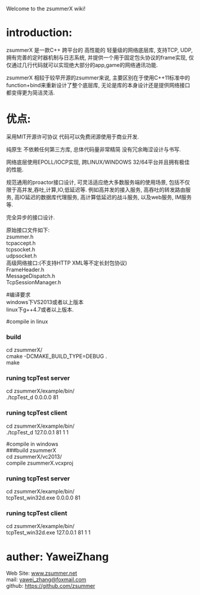 Welcome to the zsummerX wiki!  
  
# introduction:  
zsummerX 是一款C++ 跨平台的 高性能的 轻量级的网络底层库, 支持TCP, UDP, 拥有完善的定时器机制与日志系统, 并提供一个用于固定包头协议的frame实现, 仅仅通过几行代码就可以实现绝大部分的app,game的网络通讯功能.

zsummerX 相较于较早开源的zsummer来说, 主要区别在于使用C++11标准中的function+bind来重新设计了整个底层库, 无论是库的本身设计还是提供网络接口都变得更为简洁灵活.  

# 优点:    
采用MIT开源许可协议 代码可以免费闭源使用于商业开发.  

纯原生 不依赖任何第三方库, 总体代码量非常精简 没有冗余晦涩设计与书写.  

网络底层使用EPOLL/IOCP实现, 跨LINUX/WINDOWS 32/64平台并且拥有极佳的性能.   

规范通用的proactor接口设计, 可灵活适应绝大多数服务端的使用场景, 包括不仅限于高并发,吞吐,计算,IO,低延迟等. 例如高并发的接入服务, 高吞吐的转发路由服务, 高IO延迟的数据库代理服务, 高计算低延迟的战斗服务, 以及web服务, IM服务等.  
   
完全异步的接口设计.  
  
原始接口文件如下:  
zsummer.h  
tcpaccept.h  
tcpsocket.h  
udpsocket.h  
高级网络接口:(不支持HTTP XML等不定长封包协议)  
FrameHeader.h  
MessageDispatch.h  
TcpSessionManager.h  
  
#编译要求  
windows下VS2013或者以上版本  
linux下g++4.7或者以上版本.  

#compile in linux  
### build   
cd zsummerX/  
cmake -DCMAKE_BUILD_TYPE=DEBUG .   
make  

### runing tcpTest server   
cd zsummerX/example/bin/  
./tcpTest_d 0.0.0.0 81  
### runing tcpTest client   
cd zsummerX/example/bin/   
./tcpTest_d 127.0.0.1 81 1 1  
  
#compile in windows   
###build zsummerX  
cd zsummerX/vc2013/  
compile zsummerX.vcxproj  
### runing tcpTest server   
cd zsummerX/example/bin/  
tcpTest_win32d.exe 0.0.0.0 81  
### runing tcpTest client   
cd zsummerX/example/bin/   
tcpTest_win32d.exe 127.0.0.1 81 1 1  

 


# auther: YaweiZhang  
Web Site: www.zsummer.net  
mail: yawei_zhang@foxmail.com  
github: https://github.com/zsummer
